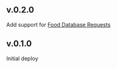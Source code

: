 ## v.0.2.0

Add support for [Food Database Requests](https://api.edamam.com/api/food-database/parser)

## v.0.1.0

Initial deploy
